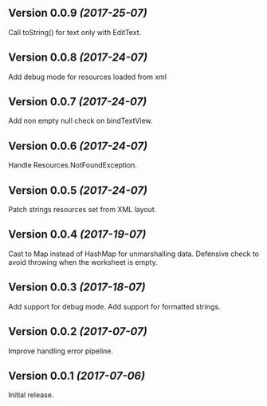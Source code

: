 Version 0.0.9 *(2017-25-07)*
----------------------------

Call toString() for text only with EditText.


Version 0.0.8 *(2017-24-07)*
----------------------------

Add debug mode for resources loaded from xml


Version 0.0.7 *(2017-24-07)*
----------------------------

Add non empty null check on bindTextView.


Version 0.0.6 *(2017-24-07)*
----------------------------

Handle Resources.NotFoundException.


Version 0.0.5 *(2017-24-07)*
----------------------------

Patch strings resources set from XML layout.


Version 0.0.4 *(2017-19-07)*
----------------------------

Cast to Map instead of HashMap for unmarshalling data.
Defensive check to avoid throwing when the worksheet is empty.


Version 0.0.3 *(2017-18-07)*
----------------------------

Add support for debug mode.
Add support for formatted strings.


Version 0.0.2 *(2017-07-07)*
----------------------------

Improve handling error pipeline.


Version 0.0.1 *(2017-07-06)*
----------------------------

Initial release.
